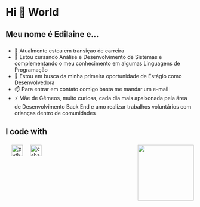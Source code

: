 <h1 align="left">Hi 👋 World</h1>


###

<h2 align="left">Meu nome é Edilaine e...</h2>

###

- 🔭 Atualmente estou em transiçao de carreira
- 🌱 Estou cursando Análise e Desenvolvimento de Sistemas e complementando o meu conhecimento em algumas Linguagens de Programação
- 🎯 Estou em busca da minha primeira oportunidade de Estágio como Desenvolvedora
- 📫 Para entrar em contato comigo basta me mandar um e-mail
- ⚡ Mãe de Gêmeos, muito curiosa, cada dia mais apaixonada pela área de Desenvolvimento Back End e amo realizar trabalhos voluntários com crianças dentro de comunidades</p>

###

<h2 align="left">I code with</h2>

###

###

</div>

###

<img align="right" height="150" src="https://i.imgflip.com/65efzo.gif"  />

###

<div align="left">
  
  <img width="12" />
  <img src="https://cdn.jsdelivr.net/gh/devicons/devicon/icons/python/python-original.svg" height="30" alt="python logo"  />
  <img width="12" />
  <img src="https://cdn.jsdelivr.net/gh/devicons/devicon/icons/csharp/csharp-original.svg" height="30" alt="csharp logo"  />
</div>



###

